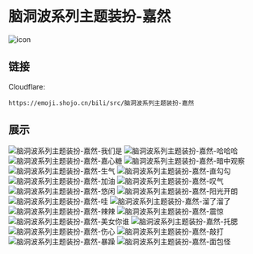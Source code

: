 # 脑洞波系列主题装扮-嘉然
![icon](https://emoji.shojo.cn/bili/src/脑洞波系列主题装扮-嘉然/icon.png)
## 链接
Cloudflare:
```
https://emoji.shojo.cn/bili/src/脑洞波系列主题装扮-嘉然
```
## 展示
![脑洞波系列主题装扮-嘉然-我们是](https://emoji.shojo.cn/bili/src/脑洞波系列主题装扮-嘉然/脑洞波系列主题装扮-嘉然-我们是.png)
![脑洞波系列主题装扮-嘉然-哈哈哈](https://emoji.shojo.cn/bili/src/脑洞波系列主题装扮-嘉然/脑洞波系列主题装扮-嘉然-哈哈哈.png)
![脑洞波系列主题装扮-嘉然-嘉心糖](https://emoji.shojo.cn/bili/src/脑洞波系列主题装扮-嘉然/脑洞波系列主题装扮-嘉然-嘉心糖.png)
![脑洞波系列主题装扮-嘉然-暗中观察](https://emoji.shojo.cn/bili/src/脑洞波系列主题装扮-嘉然/脑洞波系列主题装扮-嘉然-暗中观察.png)
![脑洞波系列主题装扮-嘉然-生气](https://emoji.shojo.cn/bili/src/脑洞波系列主题装扮-嘉然/脑洞波系列主题装扮-嘉然-生气.png)
![脑洞波系列主题装扮-嘉然-直勾勾](https://emoji.shojo.cn/bili/src/脑洞波系列主题装扮-嘉然/脑洞波系列主题装扮-嘉然-直勾勾.png)
![脑洞波系列主题装扮-嘉然-加油](https://emoji.shojo.cn/bili/src/脑洞波系列主题装扮-嘉然/脑洞波系列主题装扮-嘉然-加油.png)
![脑洞波系列主题装扮-嘉然-叹气](https://emoji.shojo.cn/bili/src/脑洞波系列主题装扮-嘉然/脑洞波系列主题装扮-嘉然-叹气.png)
![脑洞波系列主题装扮-嘉然-悠闲](https://emoji.shojo.cn/bili/src/脑洞波系列主题装扮-嘉然/脑洞波系列主题装扮-嘉然-悠闲.png)
![脑洞波系列主题装扮-嘉然-阳光开朗](https://emoji.shojo.cn/bili/src/脑洞波系列主题装扮-嘉然/脑洞波系列主题装扮-嘉然-阳光开朗.png)
![脑洞波系列主题装扮-嘉然-哇](https://emoji.shojo.cn/bili/src/脑洞波系列主题装扮-嘉然/脑洞波系列主题装扮-嘉然-哇.png)
![脑洞波系列主题装扮-嘉然-溜了溜了](https://emoji.shojo.cn/bili/src/脑洞波系列主题装扮-嘉然/脑洞波系列主题装扮-嘉然-溜了溜了.png)
![脑洞波系列主题装扮-嘉然-辣辣](https://emoji.shojo.cn/bili/src/脑洞波系列主题装扮-嘉然/脑洞波系列主题装扮-嘉然-辣辣.png)
![脑洞波系列主题装扮-嘉然-震惊](https://emoji.shojo.cn/bili/src/脑洞波系列主题装扮-嘉然/脑洞波系列主题装扮-嘉然-震惊.png)
![脑洞波系列主题装扮-嘉然-美女你谁](https://emoji.shojo.cn/bili/src/脑洞波系列主题装扮-嘉然/脑洞波系列主题装扮-嘉然-美女你谁.png)
![脑洞波系列主题装扮-嘉然-托腮](https://emoji.shojo.cn/bili/src/脑洞波系列主题装扮-嘉然/脑洞波系列主题装扮-嘉然-托腮.png)
![脑洞波系列主题装扮-嘉然-伤心](https://emoji.shojo.cn/bili/src/脑洞波系列主题装扮-嘉然/脑洞波系列主题装扮-嘉然-伤心.png)
![脑洞波系列主题装扮-嘉然-敲打](https://emoji.shojo.cn/bili/src/脑洞波系列主题装扮-嘉然/脑洞波系列主题装扮-嘉然-敲打.png)
![脑洞波系列主题装扮-嘉然-暴躁](https://emoji.shojo.cn/bili/src/脑洞波系列主题装扮-嘉然/脑洞波系列主题装扮-嘉然-暴躁.png)
![脑洞波系列主题装扮-嘉然-面包怪](https://emoji.shojo.cn/bili/src/脑洞波系列主题装扮-嘉然/脑洞波系列主题装扮-嘉然-面包怪.png)
